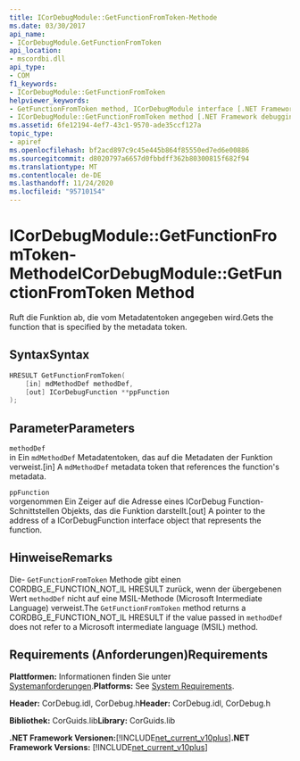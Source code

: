 ```yaml
---
title: ICorDebugModule::GetFunctionFromToken-Methode
ms.date: 03/30/2017
api_name:
- ICorDebugModule.GetFunctionFromToken
api_location:
- mscordbi.dll
api_type:
- COM
f1_keywords:
- ICorDebugModule::GetFunctionFromToken
helpviewer_keywords:
- GetFunctionFromToken method, ICorDebugModule interface [.NET Framework debugging]
- ICorDebugModule::GetFunctionFromToken method [.NET Framework debugging]
ms.assetid: 6fe12194-4ef7-43c1-9570-ade35ccf127a
topic_type:
- apiref
ms.openlocfilehash: bf2acd897c9c45e445b864f85550ed7ed6e00886
ms.sourcegitcommit: d8020797a6657d0fbbdff362b80300815f682f94
ms.translationtype: MT
ms.contentlocale: de-DE
ms.lasthandoff: 11/24/2020
ms.locfileid: "95710154"
---
```

# <a name="icordebugmodulegetfunctionfromtoken-method"></a><span data-ttu-id="28f5b-102">ICorDebugModule::GetFunctionFromToken-Methode</span><span class="sxs-lookup"><span data-stu-id="28f5b-102">ICorDebugModule::GetFunctionFromToken Method</span></span>

<span data-ttu-id="28f5b-103">Ruft die Funktion ab, die vom Metadatentoken angegeben wird.</span><span class="sxs-lookup"><span data-stu-id="28f5b-103">Gets the function that is specified by the metadata token.</span></span>  
  
## <a name="syntax"></a><span data-ttu-id="28f5b-104">Syntax</span><span class="sxs-lookup"><span data-stu-id="28f5b-104">Syntax</span></span>  
  
```cpp  
HRESULT GetFunctionFromToken(  
    [in] mdMethodDef methodDef,  
    [out] ICorDebugFunction **ppFunction  
);  
```  
  
## <a name="parameters"></a><span data-ttu-id="28f5b-105">Parameter</span><span class="sxs-lookup"><span data-stu-id="28f5b-105">Parameters</span></span>  

 `methodDef`  
 <span data-ttu-id="28f5b-106">in Ein `mdMethodDef` Metadatentoken, das auf die Metadaten der Funktion verweist.</span><span class="sxs-lookup"><span data-stu-id="28f5b-106">[in] A `mdMethodDef` metadata token that references the function's metadata.</span></span>  
  
 `ppFunction`  
 <span data-ttu-id="28f5b-107">vorgenommen Ein Zeiger auf die Adresse eines ICorDebug Function-Schnittstellen Objekts, das die Funktion darstellt.</span><span class="sxs-lookup"><span data-stu-id="28f5b-107">[out] A pointer to the address of a ICorDebugFunction interface object that represents the function.</span></span>  
  
## <a name="remarks"></a><span data-ttu-id="28f5b-108">Hinweise</span><span class="sxs-lookup"><span data-stu-id="28f5b-108">Remarks</span></span>  

 <span data-ttu-id="28f5b-109">Die- `GetFunctionFromToken` Methode gibt einen CORDBG_E_FUNCTION_NOT_IL HRESULT zurück, wenn der übergebenen Wert `methodDef` nicht auf eine MSIL-Methode (Microsoft Intermediate Language) verweist.</span><span class="sxs-lookup"><span data-stu-id="28f5b-109">The `GetFunctionFromToken` method returns a CORDBG_E_FUNCTION_NOT_IL HRESULT if the value passed in `methodDef` does not refer to a Microsoft intermediate language (MSIL) method.</span></span>  
  
## <a name="requirements"></a><span data-ttu-id="28f5b-110">Requirements (Anforderungen)</span><span class="sxs-lookup"><span data-stu-id="28f5b-110">Requirements</span></span>  

 <span data-ttu-id="28f5b-111">**Plattformen:** Informationen finden Sie unter [Systemanforderungen](../../get-started/system-requirements.md).</span><span class="sxs-lookup"><span data-stu-id="28f5b-111">**Platforms:** See [System Requirements](../../get-started/system-requirements.md).</span></span>  
  
 <span data-ttu-id="28f5b-112">**Header:** CorDebug.idl, CorDebug.h</span><span class="sxs-lookup"><span data-stu-id="28f5b-112">**Header:** CorDebug.idl, CorDebug.h</span></span>  
  
 <span data-ttu-id="28f5b-113">**Bibliothek:** CorGuids.lib</span><span class="sxs-lookup"><span data-stu-id="28f5b-113">**Library:** CorGuids.lib</span></span>  
  
 <span data-ttu-id="28f5b-114">**.NET Framework Versionen:**[!INCLUDE[net_current_v10plus](../../../../includes/net-current-v10plus-md.md)]</span><span class="sxs-lookup"><span data-stu-id="28f5b-114">**.NET Framework Versions:** [!INCLUDE[net_current_v10plus](../../../../includes/net-current-v10plus-md.md)]</span></span>
